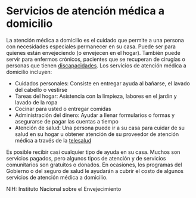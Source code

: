 Servicios de atención médica a domicilio
========================================


La atención médica a domicilio es el cuidado que permite a una persona con necesidades especiales permanecer en su casa. Puede ser para quienes están envejeciendo (o envejecen en el hogar). También puede servir para enfermos crónicos, pacientes que se recuperan de cirugías o personas que tienen [discapacidades](https://medlineplus.gov/spanish/disabilities.html). Los servicios de atención médica a domicilio incluyen:


* Cuidados personales: Consiste en entregar ayuda al bañarse, el lavado del cabello o vestirse
* Tareas del hogar: Asistencia con la limpieza, labores en el jardín y lavado de la ropa
* Cocinar para usted o entregar comidas
* Administración del dinero: Ayudar a llenar formularios o formas y asegurarse de pagar las cuentas a tiempo
* Atención de salud: Una persona puede ir a su casa para cuidar de su salud en su hogar u obtener atención de su proveedor de atención médica a través de la [telesalud](https://medlineplus.gov/spanish/telehealth.html)


Es posible recibir casi cualquier tipo de ayuda en su casa. Muchos son servicios pagados, pero algunos tipos de atención y de servicios comunitarios son gratuitos o donados. En ocasiones, los programas del Gobierno o del seguro de salud le ayudarán a cubrir el costo de algunos servicios de atención médica a domicilio.


NIH: Instituto Nacional sobre el Envejecimiento 

